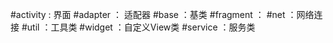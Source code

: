 #activity : 界面
#adapter ： 适配器
#base ：基类
#fragment ：
#net ：网络连接
#util ：工具类
#widget ：自定义View类
#service ：服务类